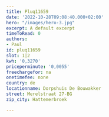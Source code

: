 ```yaml
---
title: Pluq11659
date: '2022-10-28T09:08:40.000+02:00'
hero: "/images/hero-3.jpg"
excerpt: A default excerpt
timeToRead: 0
authors:
- Paul
id: pluq11659
slot: 1|2
kwh: '0,3270'
priceperminute: '0,0055'
freechargefor: na
onetimefee: none
country: de
locationname: Dorpshuis De Bouwakker
street: Merelstraat 27-BG
zip_city: Hattemerbroek

---
```

